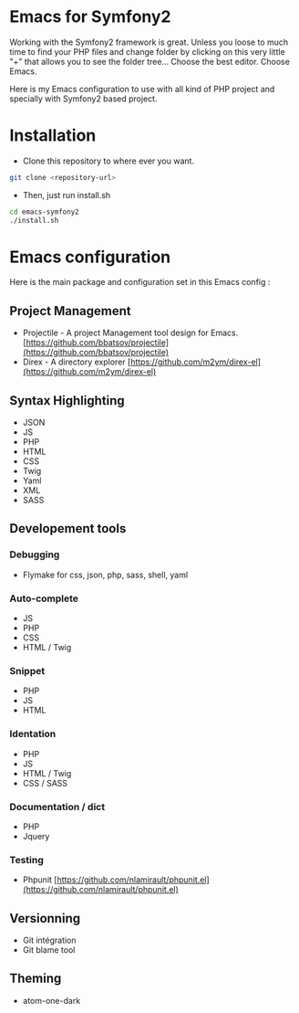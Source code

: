 # Emacs for Symfony2


Working with the Symfony2 framework is great. Unless you loose to much time to find your PHP files and change folder by clicking on this very little "+" that allows you to see the folder tree... Choose the best editor. Choose Emacs.

Here is my Emacs configuration to use with all kind of PHP project and specially with Symfony2 based project.

# Installation

- Clone this repository to where ever you want.

```sh
git clone <repository-url>
```

- Then, just run install.sh

```sh
cd emacs-symfony2
./install.sh
```

# Emacs configuration

Here is the main package and configuration set in this Emacs config :

## Project Management

* Projectile - A project Management tool design for Emacs. [https://github.com/bbatsov/projectile](https://github.com/bbatsov/projectile)
* Direx - A directory explorer [https://github.com/m2ym/direx-el](https://github.com/m2ym/direx-el)

## Syntax Highlighting

* JSON
* JS
* PHP
* HTML
* CSS
* Twig
* Yaml
* XML
* SASS

## Developement tools

### Debugging

* Flymake for css, json, php, sass, shell, yaml

### Auto-complete

* JS
* PHP
* CSS
* HTML / Twig

### Snippet

* PHP
* JS
* HTML

### Identation

* PHP
* JS
* HTML / Twig
* CSS / SASS

### Documentation / dict

* PHP
* Jquery

### Testing

* Phpunit [https://github.com/nlamirault/phpunit.el](https://github.com/nlamirault/phpunit.el)

## Versionning

* Git intégration
* Git blame tool

## Theming

* atom-one-dark

